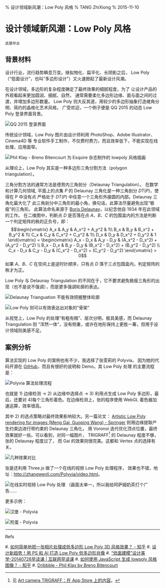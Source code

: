 % 设计领域新风潮：Low Poly 风格
% TANG ZhiXiong
% 2015-11-10


设计领域新风潮：Low Poly 风格
=============================

`这是作业`

背景材料
--------

设计行业，流行趋势瞬息万变。继拟物化、扁平化、长阴影之后，
Low Poly（“低面设计”，也叫“多边形设计”）又火速掀起了最新设计风潮。

在设计领域，多边形的复杂程度确定了最终效果的细腻程度，为了
让设计产品的外观看起来更加圆润、细腻、自然，
通常需要柔化多边形边缘、面与面之间的过渡，并增加多边形数量。
Low Poly 则大反其道，用较少的多边形抽象打造棱角分明、简约的晶格化艺术风格，
广受欢迎，一个例子便是 QQ 2015 的动态 Low Poly 登录界面背景。

![QQ 2015 登录界面][qq-login]

传统设计领域，Low Poly 图片由设计师利用 PhotoShop、Adobe Illustrator、Cinema4D 等
专业软件手工制作，不仅费时费力，而且效率低下，不能实现在线处理，应用面窄。

![Phil Klay - Breno Bitencourt 为 Esquire 杂志制作的 lowpoly 风格插画](https://d13yacurqjgara.cloudfront.net/users/2973/screenshots/2246022/pk_dribbble_1x.jpg)

从理论上，Low Poly 其实是一种多边形三角分割方法（polygon triangulation）。

三角分割方法的通常方法是德劳内三角剖分（Delaunay Triangulation）。
在数学和计算几何领域, 平面上的点集 $P$
的 Delaunay 三角化是一种三角剖分 $DT(P)$，使得在 P 中没有点
严格处于 $DT(P)$ 中任意一个三角形外接圆的内部。Delaunay 三角化最大化了
此三角剖分中三角形的最小角，换句话，此算法尽量避免出现“极瘦”的三角形。
此算法命名来源于 [Boris Delaunay]，以纪念他自 1934 年在此领域的工作。
在二维图中，判断点 $D$ 是否落在点 $A$、$B$、$C$ 的包围盒内的方法是判断一个判定矩阵的秩的正负号，即：
$$\begin{vmatrix}
A_x & A_y & A_x^2 + A_y^2 & 1\\
B_x & B_y & B_x^2 + B_y^2 & 1\\
C_x & C_y & C_x^2 + C_y^2 & 1\\
D_x & D_y & D_x^2 + D_y^2 & 1
\end{vmatrix} = \begin{vmatrix}
A_x - D_x & A_y - D_y & (A_x^2 - D_x^2) + (A_y^2 - D_y^2) \\
B_x - D_x & B_y - D_y & (B_x^2 - D_x^2) + (B_y^2 - D_y^2) \\
C_x - D_x & C_y - D_y & (C_x^2 - D_x^2) + (C_y^2 - D_y^2)
\end{vmatrix} > 0$$
如果  $A$、$B$、$C$ 在空间上是逆时针顺序，只有点 $D$ 落于三点包围盒内，判定矩阵的秩才为正。

Low Poly 与 Delaunay Triangulation 的不同在于，它不要求避免极瘦三角形的出现（也不是说不强调），而是更多强调轮廓的表达。

![Delaunay Trianguation 不能有效把握整体轮廓](http://gnat.qiniudn.com/homework/zhihu-shit-1.png)

![Low Poly 则可以有效表达出对象的“骨架”](http://gnat.qiniudn.com/homework/zhihu-shit-2.png)

从视觉上，Low Poly 的处理“有粗有精”、层次分明，极具美感，而 Delaunay Triangulation 则
“浑然一体”，没有侧重，或许在地形保持上更胜一筹，但用于设计领域则美感不足。

案例分析
--------

算法实现的 Low Poly 的案例也有不少，我选择了张雯莉的 Polyvia，
因为她的代码开源在 [GitHub](https://github.com/Ovilia/Polyvia/)，而且有很好的说明和 Demo。其 Low Poly 处理
的主要流程是：

![Polyvia 算法处理流程][phases]

也就是 1) 边缘检测 $\to$ 2) 从边缘中选择点 $\to$ 3) 利用点生成 Low Poly 多边形，最后，还要对 4)每个三角形着色。在边缘检测上，张的程序使用 WebGL 着色器加速运算，效率很高。

其中 2) 的选点策略对最终效果影响较大。另一篇论文：
[Artistic Low Poly rendering for images (Meng Gai, Guoping Wang) - Springer]
则用边缘提取产生约束边进行带约束的 Delaunay 三角化，
用 Voronoi 迭代优化顶点位置，最终效果就好一些。可以看到，对同一幅图片，
TRIGRAFF[^trigraff] 的 Delaunay 程度不够，张的 Delaunay 程度过了，
而 Gai 的效果则很完美。这都和 Vertex 点的选择有关。

[^trigraff]: 见 [Art camera TRIGRAFF：在 App Store 上的内容](https://itunes.apple.com/cn/app/art-cameratrigraff/id646603902)。

![几种效果对比][compare]

张是还利用 Three.js 做了一个在线的视频 Low Poly 处理程序，
效果也不错，地址：<http://zhangwenli.com/Polyvia/video.html>。

![在线实时视频 Low Poly 处理 （画面太单一，所以我给阿萨姆奶茶打个广告……][video]

更多示例：

![汉堡 - Polyvia](http://gnat.qiniudn.com/homework/zhihu-shit-3.png)

![煎蛋 - Polyvia](http://gnat.qiniudn.com/homework/zhihu-shit-4.png)

[qq-login]: http://gnat.qiniudn.com/homework/qq-lowpoly.png
[compare]: http://gnat.qiniudn.com/homework/compare.png
[phases]: http://gnat.qiniudn.com/homework/phases.png
[video]: http://gnat.qiniudn.com/homework/video.png
[Boris Delaunay]: https://en.wikipedia.org/wiki/Boris_Delaunay

---

Refs

#. [如何简单地把一张相片处理成低多边形 Low Poly 3D 风格效果？ - 知乎](http://www.zhihu.com/question/20875750)
#. [设计新趋势！用 PS 和 AI 打造 Low Poly 低多边形肖像](http://pcedu.pconline.com.cn/490/4906839.html)
#. [“低面建模”设计美学-20140726早读课 | 互联网早读课](http://zaodula.com/archives/8578.html)
#. [如何使用 JavaScript 生成 lowpoly 风格图像？ - 知乎](http://www.zhihu.com/question/29856775)
#. [Dribbble - Phil Klay by Breno Bitencourt](https://dribbble.com/shots/2246022-Phil-Klay)

[Artistic Low Poly rendering for images (Meng Gai, Guoping Wang) - Springer]: http://link.springer.com/article/10.1007/s00371-015-1082-2